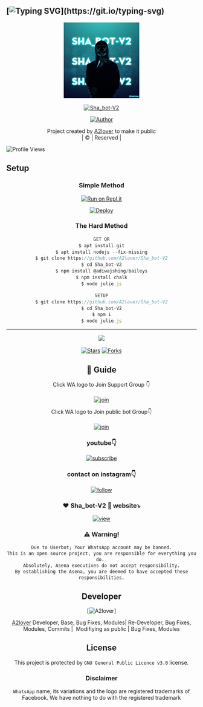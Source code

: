 ## [![Typing SVG](https://readme-typing-svg.herokuapp.com?font=Lemon+milk&color=F5000&lines=Welcome+to+Sha_bot-V2+WA+Bot...;Created+by+husni+and+nijin...;This+is+a+Bgm+stickerbot...;With+more+features...)](https://git.io/typing-svg)

<div align="center">
  <img border-radius: 15px src="IMG-20211125-WA0007.jpg" width="200" height="200"/>
  <p align="center">
<a href="#"><img title="Sha_bot-V2" src="https://img.shields.io/badge/Sha_bot-V2-green?colorA=%23ff0000&colorB=%23017e40&style=for-the-badge"></a>
</p>
  <p align="center">
<a href="https://github.com/A2lover"><img title="Author" src="https://img.shields.io/badge/Author-Husnijin-/Sha_bot-V2?color=blue&style=for-the-badge&logo=whatsapp"></a>
</p>
</div>
<p align="center">
Project created by <a href="https://github.com/A2lover">A2lover</a> to make it public
    <br>
       | © |
        Reserved |
    <br> 
</p>

![Profile Views](https://hits.seeyoufarm.com/api/count/incr/badge.svg?url=https://github.com/A2lover/Sha_bot-V2&title=maalutty%20Views)

## Setup
<div align="center">

  ### Simple Method
 
[![Run on Repl.it](https://repl.it/badge/github/quiec/whatsAlfa)](https://replit.com/@Husniser/MAALUTTY-QR)
  

[![Deploy](https://www.herokucdn.com/deploy/button.svg)](https://heroku.com/deploy?template=https://github.com/A2lover/Sha_bot-V2) 
 
### The Hard Method
```js
GET QR
$ apt install git
$ apt install nodejs --fix-missing
$ git clone https://github.com/A2lover/Sha_bot-V2
$ cd Sha_bot-V2
$ npm install @adiwajshing/baileys
$ npm install chalk
$ node julie.js
```
      
```js
SETUP
$ git clone https://github.com/A2lover/Sha_bot-V2
$ cd Sha_bot-V2
$ npm i
$ node julie.js
```

----

  <p align="center">
  <a href="httsp://github.com/A2lover/Sha_bot-V2">
    
<a href="https://github.com/farhan-dqz/followers">
<img src="https://img.shields.io/github/repo-size/farhan-dqz/Julie-Mwol?color=green&label=Repo%20total%20size&style=plastic">
<p align="center">
<a href="https://github.com/A2lover/followers"
<img title="Followers" src="https://img.shields.io/github/followers/A2lover?color=blue&style=flat-square"></a>
<a href="https://github.com/A2lover/Sha_bot-V2/stargazers/"><img title="Stars" src="https://img.shields.io/github/stars/A2lover/Sha_bot-V2?color=blue&style=flat-trangle"></a>
<a href="https://github.com/A2lover/Sha_bot-V2/network/members"><img title="Forks" src="https://img.shields.io/github/forks/A2lover/Sha_bot-V2?color=blue&style=flat-trangle"></a>
</p>

## 📢 Guide
Click WA logo to Join Support Group 👇
    <br>
<br>
  [![join](https://github.com/Alien-alfa/PublicBot/blob/main/wlogo.svg.png)](https://chat.whatsapp.com/FO3JyZPm1ma3vHyEQjaToY)
  <div align="center">


Click WA logo to Join public bot Group👇
    <br>
<br>
  [![join](https://github.com/Alien-alfa/PublicBot/blob/main/wlogo.svg.png)](https://chat.whatsapp.com/BUt420LTGKBHNHALHKV9jJ)
  <div align="center">

  </div>

### youtube👇

[![subscribe](https://i.ibb.co/mqttCVQ/images-1-1.png)](https://youtube.com/channel/UCllom1TvXieyxcGaanSpMvA)


### contact on instagram👇

[![follow](https://i.ibb.co/zHdm4Hj/images-5-2.jpg)](https://www.instagram.com/Sha_bot-V2_v2/)

### ❤️ Sha_bot-V2 💙 website⤵️

[![view](https://i.ibb.co/cyXKpj7/images-7-1-1.jpg)](https://Sha_bot-V2nijinhusni.blogspot.com)


### ⚠️ Warning! 
```
Due to Userbot; Your WhatsApp account may be banned.
This is an open source project, you are responsible for everything you do. 
Absolutely, Asena executives do not accept responsibility.
By establishing the Asena, you are deemed to have accepted these responsibilities.
```

## Developer
  <div align="center">
    
[![A2lover](https://github.com/A2lover.png?size=100)]

 [A2lover](https://github.com/A2lover)
Developer, Base, Bug Fixes, Modules| Re-Developer, Bug Fixes, Modules, Commits |  Modifiying  as   public | Bug Fixes, Modules 
  </div>
    


## License
This project is protected by `GNU General Public Licence v3.0` license.

### Disclaimer
`WhatsApp` name, its variations and the logo are registered trademarks of Facebook. We have nothing to do with the registered trademark

